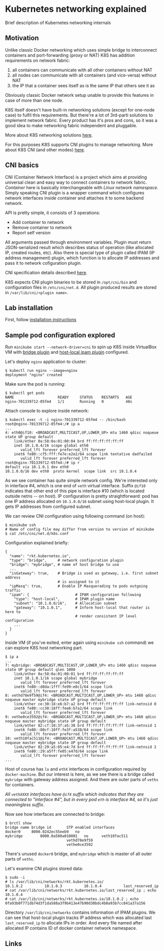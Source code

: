 # Kubernetes networking explained

Brief description of Kubernetes networking internals

## Motivation

Unlike classic Docker networking which uses simple bridge to interconnect
containers and port-forwarding (proxy or NAT) K8S has addition requirements on
network fabric:

1. all containers can communicate with all other containers without NAT
2. all nodes can communicate with all containers (and vice-versa) without NAT
3. the IP that a container sees itself as is the same IP that others see it as

Obviously classic Docker network setup unable to provide this features in case
of more than one node.

K8S itself doesn't have built-in networking solutions (except for one-node case)
to fulfil this requirements. But there're a lot of 3rd-parti solutions to
implement network fabric. Every product has it's pros and cons, so it was a good
idea to make networking fabric independent and pluggable.

More about K8S networking solutions [here][1].

For this purposes K8S supports CNI plugins to manage networking. More about K8S
CNI (and other modes) [here][2].

## CNI basics

CNI (Container Network Interface) is a project which aims at providing universal
clean and easy way to connect containers to network fabric. *Container* here is
basically interchangeable with *Linux network namespace*. Simply speaking CNI
plugin is a wrapper command which configures network interfaces inside container
and attaches it to some backend network.

API is pretty simple, it consists of 3 operations:

* Add container to network
* Remove container to network
* Report self version

All arguments passed through environment variables. Plugin must return
JSON-serialized result which describes status of operation (like allocated IP,
created routes, etc). Also there is special type of plugin called IPAM
(IP address management) plugin, which function is to allocate IP addresses and
pass it to network cofiguration plugin.

CNI specification details described [here][3].

K8S expects CNI plugin binaries to be stored in `/opt/cni/bin` and configuration
files in `/etc/cni/net.d`. All plugin produced results are stored in
`/var/lib/cni/<plugin name>`.

## Lab installation

First, follow [installation instructions](README.md#installation)

## Sample pod configuration explored

Run `minikube start --network-driver=cni` to spin up K8S inside VirtualBox VM
with [bridge plugin][4] and [host-local ipam plugin][5] configured.

Let's deploy `nginx` application to cluster:

```text
$ kubectl run nginx --image=nginx
deployment "nginx" created
```

Make sure the pod is running:

```text
$ kubectl get pods
NAME                    READY     STATUS    RESTARTS   AGE
nginx-701339712-05fm4   1/1       Running   0          48s
```

Attach console to explore inside network:

```text
$ kubectl exec -t -i nginx-701339712-05fm4 -- /bin/bash
root@nginx-701339712-05fm4:/# ip a
...
4: eth0@if10: <BROADCAST,MULTICAST,UP,LOWER_UP> mtu 1460 qdisc noqueue state UP group default
    link/ether 0a:58:0a:01:00:04 brd ff:ff:ff:ff:ff:ff
    inet 10.1.0.4/16 scope global eth0
       valid_lft forever preferred_lft forever
    inet6 fe80::cf5:fff:fe7e:e2e2/64 scope link tentative dadfailed
       valid_lft forever preferred_lft forever
root@nginx-701339712-05fm4:/# ip r
default via 10.1.0.1 dev eth0
10.1.0.0/16 dev eth0  proto kernel  scope link  src 10.1.0.4
```

As we see container has quite simple network config. We're interested only in
interface #4, which is one end of `veth` virtual interface. Suffix `@if10`
indicates that other end of this pipe is interface #10 (which is located
outside netns -- on host). IP configuration is pretty straightforward: pod has
one IP address allocated on `10.1.0.0/16` subnet using host-local plugin. It
gets IP addresses from configured subnet.

We can review CNI configuration using following command (on host):

```
$ minikube ssh
# Name of config file may differ from version to version of minikube
$ cat /etc/cni/net.d/k8s.conf
```

Configuration explained briefly:

```text
{
  "name": "rkt.kubernetes.io",
  "type": "bridge",     # network configuration plugin
  "bridge": "mybridge", # name of host bridge to use
  ...
  "isGateway": true,    # Bridge is used as gateway, i.e. first subnet address
                        # is assigned to it
  "ipMasq": true,       # Enable IP Masquerading to pods outgoing traffic
  "ipam": {                     # IPAM configuration following
    "type": "host-local",       # IPAM plugin name
    "subnet": "10.1.0.0/16",    # Allocation subnet
    "gateway": "10.1.0.1",      # Inform host-local that router is here to
                                # render consistent IP level configuration
    ...
  }
}
```

Inside VM (if you've exited, enter again using `minikube ssh` command) we
can explore K8S host networking part.

```
$ ip a
...
7: mybridge: <BROADCAST,MULTICAST,UP,LOWER_UP> mtu 1460 qdisc noqueue state UP group default qlen 1000
    link/ether 0a:58:0a:01:00:01 brd ff:ff:ff:ff:ff:ff
    inet 10.1.0.1/16 scope global mybridge
       valid_lft forever preferred_lft forever
    inet6 fe80::d8da:1fff:fe99:e8c1/64 scope link
       valid_lft forever preferred_lft forever
8: vethd78e9f59@if4: <BROADCAST,MULTICAST,UP,LOWER_UP> mtu 1460 qdisc noqueue master mybridge state UP group default
    link/ether ce:30:18:e6:b7:a2 brd ff:ff:ff:ff:ff:ff link-netnsid 0
    inet6 fe80::cc30:18ff:fee6:b7a2/64 scope link
       valid_lft forever preferred_lft forever
9: vethe0ce3592@if4: <BROADCAST,MULTICAST,UP,LOWER_UP> mtu 1460 qdisc noqueue master mybridge state UP group default
    link/ether 82:cf:10:3f:a5:38 brd ff:ff:ff:ff:ff:ff link-netnsid 1
    inet6 fe80::80cf:10ff:fe3f:a538/64 scope link
       valid_lft forever preferred_lft forever
10: veth10fac511@if4: <BROADCAST,MULTICAST,UP,LOWER_UP> mtu 1460 qdisc noqueue master mybridge state UP group default
    link/ether 02:29:a5:05:e4:7d brd ff:ff:ff:ff:ff:ff link-netnsid 2
    inet6 fe80::29:a5ff:fe05:e47d/64 scope link
       valid_lft forever preferred_lft forever
...
```

Host of course has `lo` and `ethX` interfaces in configuration required by
`docker-machine`. But our interest is here, as we see there is a bridge called
`mybridge` with gateway address assigned. And there are outer parts of `veths`
for containers.

*All `vethXXXX` interfaces have `@if4` suffix which indicates that they are
connected to "interface #4", but in every pod `eth` is interface #4, so it's
just meaningless suffix.*

Now see how interfaces are connected to bridge:

```
$ brctl show
bridge name bridge id       STP enabled interfaces
docker0     8000.0242ec55eeb9   no
mybridge        8000.0a580a010001   no      veth10fac511
                            vethd78e9f59
                            vethe0ce3592
```

There's unused `docker0` bridge, and `mybridge` which is master of all outer
parts of `veths`.

Let's examine CNI plugins stored data:

```
$ sudo -i
# ls /var/lib/cni/networks/rkt.kubernetes.io/
10.1.0.2          10.1.0.3          10.1.0.4          last_reserved_ip
# cat /var/lib/cni/networks/rkt.kubernetes.io/last_reserved_ip ; echo
10.1.0.4
# cat /var/lib/cni/networks/rkt.kubernetes.io/10.1.0.2 ; echo
0fa93b0f771db74d3f1da588a3f9b413e47b90d30bdc4b0a93b7cc841a37a156
```

Directory `/var/lib/cni/networks` contains information of IPAM plugins. We can
see that host-local plugin tracks IP address which was allocated last
`last_reserved_ip` to allocate IPs in order. And every file named after
allocated IP contains ID of docker container network namespace.

## Links

[1]: https://kubernetes.io/docs/concepts/cluster-administration/networking/
[2]: https://kubernetes.io/docs/concepts/cluster-administration/network-plugins/
[3]: https://github.com/containernetworking/cni/blob/master/SPEC.md
[4]: https://github.com/containernetworking/cni/blob/master/Documentation/bridge.md
[5]: https://github.com/containernetworking/cni/blob/master/Documentation/host-local.md
